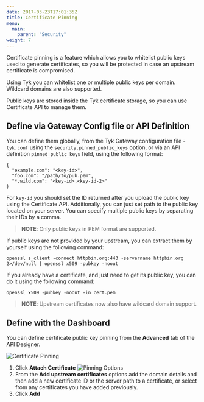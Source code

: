 ```yaml
---
date: 2017-03-23T17:01:35Z
title: Certificate Pinning
menu:
  main:
    parent: "Security"
weight: 7 
---
```


Certificate pinning is a feature which allows you to whitelist public keys used to generate certificates, so you will be protected in case an upstream certificate is compromised.

Using Tyk you can whitelist one or multiple public keys per domain. Wildcard domains are also supported.

Public keys are stored inside the Tyk certificate storage, so you can use Certificate API to manage them.

## <a name="define-with-api"></a>Define via Gateway Config file or API Definition

You can define them globally, from the Tyk Gateway configuration file - `tyk.conf` using the `security.pinned_public_keys` option, or via an API definition `pinned_public_keys` field, using the following format:
```
{
  "example.com": "<key-id>",
  "foo.com": "/path/to/pub.pem",
  "*.wild.com": "<key-id>,<key-id-2>"
}
```

For `key-id` you should set the ID returned after you upload the public key using the Certificate API. Additionally, you can just set path to the public key located on your server. You can specify multiple public keys by separating their IDs by a comma.

> **NOTE**: Only public keys in PEM format are supported.

If public keys are not provided by your upstream, you can extract them
by yourself using the following command:
```{.copyWrapper}
openssl s_client -connect httpbin.org:443 -servername httpbin.org 2>/dev/null | openssl x509 -pubkey -noout
```
If you already have a certificate, and just need to get its public key, you can do it using the following command:
```{.copyWrapper}
openssl x509 -pubkey -noout -in cert.pem
```

> **NOTE**: Upstream certificates now also have wildcard domain support.


## <a name="define-via-dashboard"></a>Define with the Dashboard

You can define certificate public key pinning from the **Advanced** tab of the API Designer.

![Certificate Pinning](/docs/img/dashboard/system-management/cert_key_pinning.png)

1. Click **Attach Certificate**
![Pinning Options](/docs/img/dashboard/system-management/cert_pinning_options.png)
2. From the **Add upstream certificates** options add the domain details and then add a new certificate ID or the server path to a certificate, or select from any certificates you have added previously.
3. Click **Add**